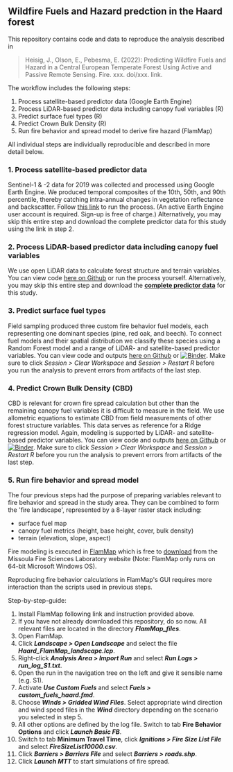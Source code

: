 ## Wildfire Fuels and Hazard predction in the Haard forest

This repository contains code and data to reproduce the analysis described in

> Heisig, J., Olson, E., Pebesma, E. (2022): Predicting Wildfire Fuels and Hazard in a Central European Temperate Forest Using Active and Passive Remote Sensing. Fire. xxx. doi/xxx. link.

The workflow includes the following steps:

1. Process satellite-based predictor data (Google Earth Engine)
2. Process LiDAR-based predictor data including canopy fuel variables (R)
3. Predict surface fuel types (R)
4. Predict Crown Bulk Density (R)
5. Run fire behavior and spread model to derive fire hazard (FlamMap)

All individual steps are individually reproducible and described in more detail below.

### 1. Process satellite-based predictor data

Sentinel-1 & -2 data for 2019 was collected and processed using Google Earth Engine. We produced temporal composites of the 10th, 50th, and 90th percentile, thereby catching intra-annual changes in vegetation reflectance and backscatter. Follow [this link](https://code.earthengine.google.com/5458224e8dc2182e7fecf6bb9398444e) to run the process. (An active Earth Engine user account is required. Sign-up is free of charge.)
Alternatively, you may skip this entire step and download the complete predictor data for this study using the link in step 2.

### 2. Process LiDAR-based predictor data including canopy fuel variables

We use open LiDAR data to calculate forest structure and terrain variables. 
You can view code [here on Github](R/02_LiDAR_processing.md) or run the process yourself. Alternatively, you may skip this entire step and download the [**complete predictor data**](https://uni-muenster.sciebo.de/s/XPEk2uBClq2v3ob) for this study.

### 3. Predict surface fuel types

Field sampling produced three custom fire behavior fuel models, each representing one dominant species (pine, red oak, and beech). To connect fuel models and their spatial distribution we classify these species using a Random Forest model and a range of LiDAR- and satellite-based predictor variables.
You can view code and outputs [here on Github](R/03_spatial_prediction_surface_fuel_models.md) or [![Binder](https://mybinder.org/badge_logo.svg)](https://mybinder.org/v2/gh/joheisig/Haard_Wildfire_Fuels_Hazard/main?urlpath=rstudio). Make sure to click *Session > Clear Workspace* and *Session > Restart R* before you run the analysis to prevent errors from artifacts of the last step.

### 4. Predict Crown Bulk Density (CBD)

CBD is relevant for crown fire spread calculation but other than the remaining canopy fuel variables it is difficult to measure in the field. We use allometric equations to estimate CBD from field measurements of other forest structure variables. This data serves as reference for a Ridge regression model. Again, modeling is supported by LiDAR- and satellite-based predictor variables. 
You can view code and outputs [here on Github](R/04_spatial_prediction_crown_bulk_density.md) or [![Binder](https://mybinder.org/badge_logo.svg)](https://mybinder.org/v2/gh/joheisig/Haard_Wildfire_Fuels_Hazard/main/?urlpath=rstudio). Make sure to click *Session > Clear Workspace* and *Session > Restart R* before you run the analysis to prevent errors from artifacts of the last step.

### 5. Run fire behavior and spread model

The four previous steps had the purpose of preparing variables relevant to fire behavior and spread in the study area. They can be combined to form the 'fire landscape', represented by a 8-layer raster stack including:

- surface fuel map
- canopy fuel metrics (height, base height, cover, bulk density)
- terrain (elevation, slope, aspect)

Fire modeling is executed in [FlamMap](https://www.firelab.org/project/flammap) which is free to [download](https://www.firelab.org/media/709) from the Missoula Fire Sciences Laboratory website (Note: FlamMap only runs on 64-bit Microsoft Windows OS).

Reproducing fire behavior calculations in FlamMap's GUI requires more interaction than the scripts used in previous steps. 

Step-by-step-guide:

1. Install FlamMap following link and instruction provided above.
2. If you have not already downloaded this repository, do so now. All relevant files are located in the directory ***FlamMap_files***.
3. Open FlamMap. 
4. Click ***Landscape > Open Landscape*** and select the file ***Haard_FlamMap_landscape.lcp***.
5. Right-click ***Analysis Area > Import Run*** and select ***Run Logs > run_log_S1.txt***.
6. Open the run in the navigation tree on the left and give it sensible name (e.g. S1).
7. Activate ***Use Custom Fuels*** and select ***Fuels > custom_fuels_haard.fmd***.
8. Choose ***Winds > Gridded Wind Files***. Select appropriate wind direction and wind speed files in the ***Wind*** directory depending on the scenario you selected in step 5.
9. All other options are defined by the log file. Switch to tab **Fire Behavior Options** and click ***Launch Basic FB***.
10. Switch to tab **Minimum Travel Time**, click ***Ignitions > Fire Size List File*** and select ***FireSizeList10000.csv***.
11. Click ***Barriers > Barriers File*** and select ***Barriers > roads.shp***.
12. Click ***Launch MTT*** to start simulations of fire spread. 

